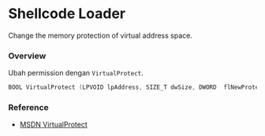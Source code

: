 # Shellcode Loader

Change the memory protection of virtual address space.

### Overview

Ubah permission dengan `VirtualProtect`.

```c++
BOOL VirtualProtect (LPVOID lpAddress, SIZE_T dwSize, DWORD  flNewProtect, PDWORD lpflOldProtect);
```

### Reference 

- [MSDN VirtualProtect](https://docs.microsoft.com/en-us/windows/win32/api/memoryapi/nf-memoryapi-virtualprotect)
